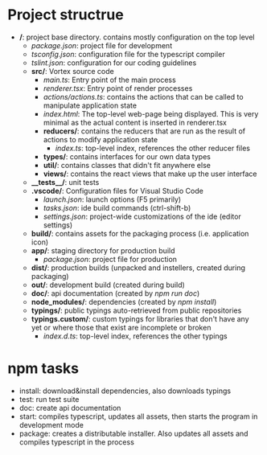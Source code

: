 # Project structrue

- **/**: project base directory. contains mostly configuration on the top level
  - *package.json*: project file for development
  - *tsconfig.json*: configuration file for the typescript compiler 
  - *tslint.json*: configuration for our coding guidelines
  - **src/**: Vortex source code
    - *main.ts*: Entry point of the main process
    - *renderer.tsx*: Entry point of render processes
    - *actions/actions.ts*: contains the actions that can be called to manipulate
      application state
    - *index.html*: The top-level web-page being displayed. This is very minimal as
      the actual content is inserted in renderer.tsx
    - **reducers/**: contains the reducers that are run as the result of actions to
      modify application state
      - *index.ts*: top-level index, references the other reducer files
    - **types/**: contains interfaces for our own data types
    - **util/**: contains classes that didn't fit anywhere else
    - **views/**: contains the react views that make up the user interface
  - **\_\_tests\_\_/**: unit tests
  - **.vscode/**: Configuration files for Visual Studio Code
    - *launch.json*: launch options (F5 primarily)
    - *tasks.json*: ide build commands (ctrl-shift-b)
    - *settings.json*: project-wide customizations of the ide (editor settings)
  - **build/**: contains assets for the packaging process (i.e. application icon)
  - **app/**: staging directory for production build
    - *package.json*: project file for production
  - **dist/**: production builds (unpacked and instellers, created during packaging)
  - **out/**: development build (created during build)
  - **doc/**: api documentation (created by *npm run doc*)
  - **node_modules/**: dependencies (created by *npm install*)
  - **typings/**: public typings auto-retrieved from public repositories
  - **typings.custom/**: custom typings for libraries that don't have any yet or where
    those that exist are incomplete or broken 
    - *index.d.ts*: top-level index, references the other typings

# npm tasks

- install: download&install dependencies, also downloads typings
- test: run test suite
- doc: create api documentation
- start: compiles typescript, updates all assets, then starts the program in
  development mode
- package: creates a distributable installer. Also updates all assets and compiles
  typescript in the process
